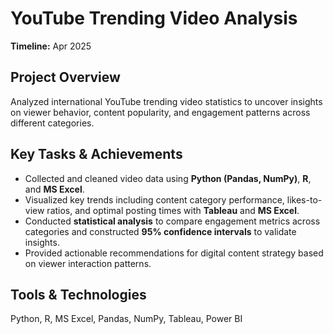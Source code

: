 # YouTube Trending Video Analysis
**Timeline:** Apr 2025

## Project Overview
Analyzed international YouTube trending video statistics to uncover insights on viewer behavior, content popularity, and engagement patterns across different categories.

## Key Tasks & Achievements
- Collected and cleaned video data using **Python (Pandas, NumPy)**, **R**, and **MS Excel**.
- Visualized key trends including content category performance, likes-to-view ratios, and optimal posting times with **Tableau** and **MS Excel**.
- Conducted **statistical analysis** to compare engagement metrics across categories and constructed **95% confidence intervals** to validate insights.
- Provided actionable recommendations for digital content strategy based on viewer interaction patterns.

## Tools & Technologies
Python, R, MS Excel, Pandas, NumPy, Tableau, Power BI

